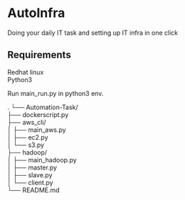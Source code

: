 # AutoInfra

Doing your daily IT task and setting up IT infra in one click

## Requirements

Redhat linux<br />
Python3 

Run main_run.py in python3 env.


.
└── Automation-Task/     <br />
    ├── dockerscript.py  <br />
    ├── aws_cli/         <br />
    │   ├── main_aws.py  <br />
    │   ├── ec2.py       <br />
    │   └── s3.py       <br />
    ├── hadoop/         <br />
    │   ├── main_hadoop.py<br />
    │   ├── master.py     <br />
    │   ├── slave.py      <br />
    │   └── client.py     <br />
    └── README.md        <br />
